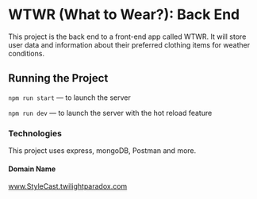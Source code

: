 # WTWR (What to Wear?): Back End

This project is the back end to a front-end app called WTWR. It will store user data and information about their preferred clothing items for weather conditions.

## Running the Project

`npm run start` — to launch the server

`npm run dev` — to launch the server with the hot reload feature

### Technologies

This project uses express, mongoDB, Postman and more.

#### Domain Name

www.StyleCast.twilightparadox.com
